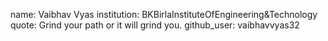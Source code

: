 name: Vaibhav Vyas
institution: BKBirlaInstituteOfEngineering&Technology
quote: Grind your path or it will grind you.
github_user: vaibhavvyas32
